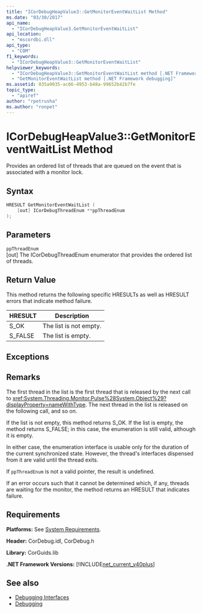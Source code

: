 ```yaml
---
title: "ICorDebugHeapValue3::GetMonitorEventWaitList Method"
ms.date: "03/30/2017"
api_name: 
  - "ICorDebugHeapValue3.GetMonitorEventWaitList"
api_location: 
  - "mscordbi.dll"
api_type: 
  - "COM"
f1_keywords: 
  - "ICorDebugHeapValue3::GetMonitorEventWaitList"
helpviewer_keywords: 
  - "ICorDebugHeapValue3::GetMonitorEventWaitList method [.NET Framework debugging]"
  - "GetMonitorEventWaitList method [.NET Framework debugging]"
ms.assetid: 035a9035-ac66-4953-b48a-99652b42b7fe
topic_type: 
  - "apiref"
author: "rpetrusha"
ms.author: "ronpet"
---
```

# ICorDebugHeapValue3::GetMonitorEventWaitList Method
Provides an ordered list of threads that are queued on the event that is associated with a monitor lock.  
  
## Syntax  
  
```cpp  
HRESULT GetMonitorEventWaitList (  
    [out] ICorDebugThreadEnum **ppThreadEnum  
);  
```  
  
## Parameters  
 `ppThreadEnum`  
 [out] The ICorDebugThreadEnum enumerator that provides the ordered list of threads.  
  
## Return Value  
 This method returns the following specific HRESULTs as well as HRESULT errors that indicate method failure.  
  
|HRESULT|Description|  
|-------------|-----------------|  
|S_OK|The list is not empty.|  
|S_FALSE|The list is empty.|  
  
## Exceptions  
  
## Remarks  
 The first thread in the list is the first thread that is released by the next call to <xref:System.Threading.Monitor.Pulse%28System.Object%29?displayProperty=nameWithType>. The next thread in the list is released on the following call, and so on.  
  
 If the list is not empty, this method returns S_OK. If the list is empty, the method returns S_FALSE; in this case, the enumeration is still valid, although it is empty.  
  
 In either case, the enumeration interface is usable only for the duration of the current synchronized state. However, the thread's interfaces dispensed from it are valid until the thread exits.  
  
 If `ppThreadEnum` is not a valid pointer, the result is undefined.  
  
 If an error occurs such that it cannot be determined which, if any, threads are waiting for the monitor, the method returns an HRESULT that indicates failure.  
  
## Requirements  
 **Platforms:** See [System Requirements](../../../../docs/framework/get-started/system-requirements.md).  
  
 **Header:** CorDebug.idl, CorDebug.h  
  
 **Library:** CorGuids.lib  
  
 **.NET Framework Versions:** [!INCLUDE[net_current_v40plus](../../../../includes/net-current-v40plus-md.md)]  
  
## See also

- [Debugging Interfaces](../../../../docs/framework/unmanaged-api/debugging/debugging-interfaces.md)
- [Debugging](../../../../docs/framework/unmanaged-api/debugging/index.md)
